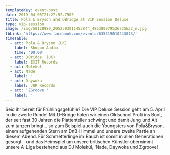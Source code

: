 ```yaml
---
templateKey: event-post
date: 2019-04-05T21:27:52.790Z
title: Pola & Bryson and DBridge at VIP Session Deluxe
type: vip-session
image: /img/50128980_2052593911453844_486389979526725632_n.jpg
fbLink: 'https://www.facebook.com/events/635319010243043/'
timeTable:
  - act: Pola & Bryson (UK)
    label: Shogun Audio
    time: '00:00'
  - act: DBridge  (UK)
    label: EXIT Records
  - act: Molekül
  - act: Nade
    label: ''
  - act: Daywoka
    label: JUR Records
  - act: 'ZGroove '
    label: ''
---
```

Seid ihr bereit für Frühlingsgefühle? Die VIP Deluxe Session geht am 5. April in die zweite Runde! Mit D-Bridge holen wir einen Oldschool Profi ins Boot, der seit fast 30 Jahren die Plattenteller schwingt und damit Jung und Alt zum tanzen bringt... so zum Beispiel auch die Youngsters von Pola&Bryson, einem aufgehenden Stern am DnB-Himmel und unsere zweite Partie an diesem Abend. Für Schmetterlinge im Bauch ist somit in allen Generationen gesorgt – und das Heimspiel um unsere britischen Künstler übernimmt unsere A-Liga bestehend aus DJ Molekül, 'Nade, Daywoka und Zgroove!
